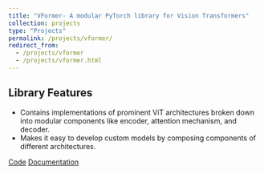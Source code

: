 ```yaml
---
title: "VFormer- A modular PyTorch library for Vision Transformers"
collection: projects
type: "Projects"
permalink: /projects/vformer/
redirect_from: 
  - /projects/vformer
  - /projects/vformer.html
---
```


## Library Features

- Contains implementations of prominent ViT architectures broken down into modular components like encoder, attention mechanism, and decoder.
- Makes it easy to develop custom models by composing components of different architectures.

[Code](https://github.com/sforaidl/vformer) [Documentation](https://vformer.readthedocs.io/)